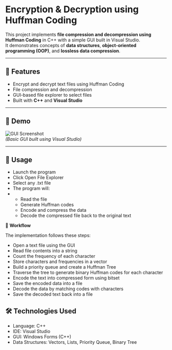 # Encryption & Decryption using Huffman Coding

This project implements **file compression and decompression using Huffman Coding** in C++ with a simple GUI built in Visual Studio.  
It demonstrates concepts of **data structures**, **object-oriented programming (OOP)**, and **lossless data compression**.

---

## 📌 Features
- Encrypt and decrypt text files using Huffman Coding  
- File compression and decompression  
- GUI-based file explorer to select files  
- Built with **C++** and **Visual Studio**  

---

## 🎨 Demo
![GUI Screenshot](screenshot.png)  
*(Basic GUI built using Visual Studio)*

---

## 🚀 Usage
- Launch the program
- Click Open File Explorer
- Select any .txt file
- The program will:
-   - Read the file
    - Generate Huffman codes
    - Encode and compress the data
    - Decode the compressed file back to the original text

🔎 **Workflow**

The implementation follows these steps:

  - Open a text file using the GUI
  - Read file contents into a string
  - Count the frequency of each character
  - Store characters and frequencies in a vector
  - Build a priority queue and create a Huffman Tree
  - Traverse the tree to generate binary Huffman codes for each character
  - Encode the text into compressed form using bitset
  - Save the encoded data into a file
  - Decode the data by matching codes with characters
  - Save the decoded text back into a file

## 🛠️ Technologies Used

  - Language: C++
  - IDE: Visual Studio
  - GUI: Windows Forms (C++)
  - Data Structures: Vectors, Lists, Priority Queue, Binary Tree
